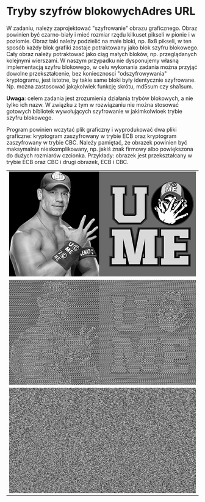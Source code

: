 # Tryby szyfrów blokowychAdres URL

W zadaniu, należy zaprojektować "szyfrowanie" obrazu graficznego. Obraz powinien być czarno-biały i mieć rozmiar rzędu kilkuset pikseli w pionie i w poziomie. Obraz taki należy podzielić na małe bloki, np. 8x8 pikseli, w ten sposób każdy blok grafiki zostaje potraktowany jako blok szyfru blokowego. Cały obraz należy potraktować jako ciąg małych bloków, np. przeglądanych kolejnymi wierszami. W naszym przypadku nie dysponujemy własną implementacją szyfru blokowego, w celu wykonania zadania można przyjąć dowolne przekształcenie, bez koniecznosci "odszyfrowywania" kryptogramu, jest istotne, by takie same bloki były identycznie szyfrowane. Np. można zastosować jakąkolwiek funkcję skrótu, md5sum czy sha1sum.

**Uwaga**: celem zadania jest zrozumienia działania trybów blokowych, a nie tylko ich nazw. W związku z tym w rozwiązaniu nie można stosować gotowych bibliotek wywołujących szyfrowanie w jakimkolwioek trybie szyfru blokowego.

Program powinien wczytać plik graficzny i wyprodukować dwa pliki graficzne: kryptogram zaszyfrowany w trybie ECB oraz kryptogram zaszyfrowany w trybie CBC. Należy pamiętać, że obrazek powinien być maksymalnie nieskomplikowany, np. jakiś znak firmowy albo powiększona do dużych rozmiarów czcionka. Przykłady: obrazek jest przekształcany w trybie ECB oraz CBC i drugi obrazek, ECB i CBC.

<table>
    <tr>
        <td><img src="./images/plain.bmp" alt="Can't find photo" width=100%></td>
    </tr>
  <tr>
    <td><img src="./images/ecb_crypto.bmp" alt="Can't find photo" width=100%></td>
  </tr>
    <tr>
    <td><img src="./images/cbc_crypto.bmp" alt="Can't find photo" width=100%></td>
  </tr>
</table>
